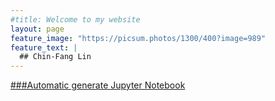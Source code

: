 ```yaml
---
#title: Welcome to my website
layout: page
feature_image: "https://picsum.photos/1300/400?image=989"
feature_text: |
  ## Chin-Fang Lin
---
```


[###Automatic generate Jupyter Notebook](https://github.com/chinfang/auto-jupyter-notebook)
